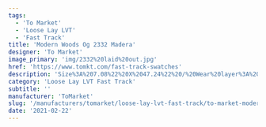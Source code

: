 ```yaml
---
tags:
  - 'To Market'
  - 'Loose Lay LVT'
  - 'Fast Track'
title: 'Modern Woods Og 2332 Madera'
designer: 'To Market'
image_primary: 'img/2332%20laid%20out.jpg'
href: 'https://www.tomkt.com/fast-track-swatches'
description: 'Size%3A%207.08%22%20X%2047.24%22%20/%20Wear%20layer%3A%20.5mm%20%2820mil%29%20/%20Edge%3A%20Bevel%20/%20Thickness%3A%205.0mm%20/%20Sq.ft/Ctn%3A%2023.25%A0/%20Installation%3A%20Glue%20Down'
category: 'Loose Lay LVT Fast Track'
subtitle: ''
manufacturer: 'ToMarket'
slug: '/manufacturers/tomarket/loose-lay-lvt-fast-track/to-market-modern-woods-og-2332-madera'
date: '2021-02-22'
---
```


